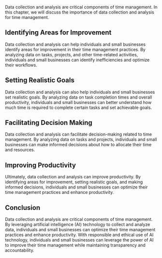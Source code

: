 
Data collection and analysis are critical components of time management. In this chapter, we will discuss the importance of data collection and analysis for time management.

Identifying Areas for Improvement
---------------------------------

Data collection and analysis can help individuals and small businesses identify areas for improvement in their time management practices. By analyzing data on tasks, projects, and other time-related activities, individuals and small businesses can identify inefficiencies and optimize their workflows.

Setting Realistic Goals
-----------------------

Data collection and analysis can also help individuals and small businesses set realistic goals. By analyzing data on task completion times and overall productivity, individuals and small businesses can better understand how much time is required to complete certain tasks and set achievable goals.

Facilitating Decision Making
----------------------------

Data collection and analysis can facilitate decision-making related to time management. By analyzing data on tasks and projects, individuals and small businesses can make informed decisions about how to allocate their time and resources.

Improving Productivity
----------------------

Ultimately, data collection and analysis can improve productivity. By identifying areas for improvement, setting realistic goals, and making informed decisions, individuals and small businesses can optimize their time management practices and enhance productivity.

Conclusion
----------

Data collection and analysis are critical components of time management. By leveraging artificial intelligence (AI) technology to collect and analyze data, individuals and small businesses can optimize their time management practices and enhance productivity. With responsible and ethical use of AI technology, individuals and small businesses can leverage the power of AI to improve their time management while maintaining transparency and accountability.
